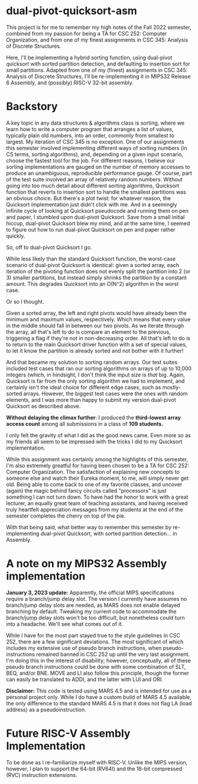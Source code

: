 # dual-pivot-quicksort-asm

This project is for me to remember my high notes of the Fall 2022 semester, combined from my passion for being a TA for CSC 252: Computer Organization, and from one of my finest assignments in CSC 345: Analysis of Discrete Structures. 

Here, I'll be implementing a hybrid sorting function, using dual-pivot quicksort with sorted partition detection, and defaulting to insertion sort for small partitions. Adapted from one of my (finest) assignments in CSC 345: Analysis of Discrete Structures, I'll be re-implementing it in MIPS32 Release 6 Assembly, and (possibly) RISC-V 32-bit assembly. 

# Backstory

A key topic in any data structures & algorithms class is sorting, where we learn how to write a computer program that arranges a list of values, typically plain old numbers, into an order, commonly from smallest to largest. My iteration of CSC 345 is no exception. One of our assignments this semester involved implementing different ways of sorting numbers (in CS terms, sorting algorithms), and, depending on a given input scenario, choose the fastest tool for the job. For different reasons, I believe our sorting implementations are gauged on the number of memory accesses to produce an unambiguous, reproducible performance gauge. Of course, part of the test suite involved an array of relatively random numbers. Without going into too much detail about different sorting algorithms, Quicksort function that reverts to insertion sort to handle the smallest partitions was an obvious choice. But there's a plot twist: for whatever reason, the Quicksort implementation just didn't click with me. And in a seemingly infinite cycle of looking at Quicksort pseudocode and running them on pen and paper, I stumbled upon dual-pivot Quicksort. Save from a small initial hiccup, dual-pivot Quicksort blew my mind, and at the same time, I seemed to figure out how to run dual-pivot Quicksort on pen and paper rather quickly.

So, off to dual-pivot Quicksort I go. 

While less likely than the standard Quicksort function, the worst-case scenario of dual-pivot Quicksort is identical: given a sorted array, each iteration of the pivoting function does not evenly split the partition into 2 (or 3) smaller partitions, but instead simply shrinks the partition by a constant amount. This degrades Quicksort into an O(N^2) algorithm in the worst case. 

Or so I thought. 

Given a sorted array, the left and right pivots would have already been the minimum and maximum values, respectively. Which means that every value in the middle should fall in between our two pivots. As we iterate through the array, all that's left to do is compare an element to the previous, triggering a flag if they're not in non-decreasing order. All that's left to do is to return to the main Quicksort driver function with a set of special values, to let it know the partition is already sorted and not bother with it further!

And that became my solution to sorting random arrays. Our test suites included test cases that ran our sorting algorithms on arrays of up to 10,000 integers (which, in hindsight, I don't think the input size is *that* big. Again, Quicksort is far from the only sorting algorithm we had to implement, and certainly isn't the ideal choice for different edge cases, such as mostly-sorted arrays. However, the biggest test cases were the ones with random elements, and I was more than happy to submit my version dual-pivot Quicksort as described above. 

__Without delaying the climax further__: I produced the **third-lowest array access count** among all submissions in a class of **109 students.**

I only felt the gravity of what I did as the good news came. Even more so as my friends all seem to be impressed with the tricks I did to my Quicksort implementation. 

While this assignment was certainly among the highlights of this semester, I'm also extremely greatful for having been chosen to be a TA for CSC 252: Computer Organization. The satisfaction of explaining new concepts to someone else and watch their Eureka moment, to me, will simply never get old. Being able to come back to one of my favorite classes, and uncover (again) the magic behind fancy circuits called "processors" is just something I can not turn down. To have had the honor to work with a great lecturer, an equally great team of teaching assistants, and having received truly heartfelt appreciation messages from my students at the end of the semester completes the cherry on top of the pie.

With that being said, what better way to remember this semester by re-implementing dual-pivot Quicksort, with sorted partition detection... in Assembly.

# A note on my MIPS32 Assembly implementation
__January 3, 2023 update:__ Apparently, the official MIPS specifications require a branch/jump delay slot. The version I currently have assumes no branch/jump delay slots are needed, as MARS does not enable delayed branching by default. Tweaking my current code to accommodate the branch/jump delay slots won't be too difficult, but nonetheless could turn into a headache. We'll see what comes out of it.

While I have for the most part stayed true to the style guidelines in CSC 252, there are a few significant deviations. The most significant of which includes my extensive use of pseudo branch instructions, when pseudo-instructions remained banned in CSC 252 up until the very last assignment. I'm doing this in the interest of disability; however, conceptually, all of these pseudo branch instructions could be done with some combination of SLT, BEQ, and/or BNE. MOVE and LI also follow this principle, though the former can easily be translated to ADDI, and the latter with LUI and ORI.

__Disclaimer:__ This code is tested using MARS 4.5 and is intended for use as a personal project only. While I do have a custom build of MARS 4.5 available, the only difference to the standard MARS 4.5 is that it does not flag LA (load address) as a pseudoinstruction.

# Future RISC-V Assembly Implementation
To be done as I re-familiarize myself with RISC-V. Unlike the MIPS version, however, I plan to support the 64-bit (RV64I) and the 16-bit compressed (RVC) instruction extensions.
